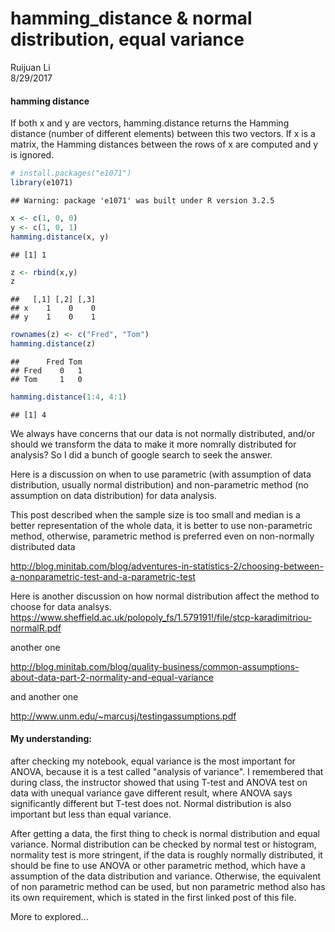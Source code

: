 # hamming_distance & normal distribution, equal variance
Ruijuan Li  
8/29/2017  

#### hamming distance

If both x and y are vectors, hamming.distance returns the Hamming distance (number of different elements) between this two vectors. If x is a matrix, the Hamming distances between the rows of x are computed and y is ignored.


```r
# install.packages("e1071")
library(e1071)
```

```
## Warning: package 'e1071' was built under R version 3.2.5
```

```r
x <- c(1, 0, 0)
y <- c(1, 0, 1)
hamming.distance(x, y) 
```

```
## [1] 1
```

```r
z <- rbind(x,y)
z
```

```
##   [,1] [,2] [,3]
## x    1    0    0
## y    1    0    1
```

```r
rownames(z) <- c("Fred", "Tom")
hamming.distance(z)
```

```
##      Fred Tom
## Fred    0   1
## Tom     1   0
```

```r
hamming.distance(1:4, 4:1) 
```

```
## [1] 4
```

We always have concerns that our data is not normally distributed, and/or should we transform the data to make it more nomrally distributed for analysis? So I did a bunch of google search to seek the answer. 

Here is a discussion on when to use parametric (with assumption of data distribution, usually normal distribution) and non-parametric method (no assumption on data distribution) for data analysis. 

This post described when the sample size is too small and median is a better representation of the whole data, it is better to use non-parametric method, otherwise, parametric method is preferred even on non-normally distributed data 

http://blog.minitab.com/blog/adventures-in-statistics-2/choosing-between-a-nonparametric-test-and-a-parametric-test

Here is another discussion on how normal distribution affect the method to choose for data analsys. 
https://www.sheffield.ac.uk/polopoly_fs/1.579191!/file/stcp-karadimitriou-normalR.pdf

another one 

http://blog.minitab.com/blog/quality-business/common-assumptions-about-data-part-2-normality-and-equal-variance

and another one 

http://www.unm.edu/~marcusj/testingassumptions.pdf

#### My understanding: 

after checking my notebook, equal variance is the most important for ANOVA, because it is a test called "analysis of variance". I remembered that during class, the instructor showed that using T-test and ANOVA test on data with unequal variance gave different result, where ANOVA says significantly different but T-test does not. Normal distribution is also important but less than equal variance.

After getting a data, the first thing to check is normal distribution and equal variance. Normal distribution can be checked by normal test or histogram, normality test is more stringent, if the data is roughly normally distributed, it should be fine to use ANOVA or other parametric method, which have a assumption of the data distribution and variance. Otherwise, the equivalent of non parametric method can be used, but non parametric method also has its own requirement, which is stated in the first linked post of this file. 

More to explored... 




